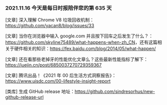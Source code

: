### 2021.11.16 今天是每日时报陪伴您的第 635 天

[文章] 深入理解 Chrome V8 垃圾回收机制：<https://github.com/yacan8/blog/issues/33>

[文章] 当你在浏览器中输入 google.com 并且按下回车之后发生了什么？：<https://github.com/skyline75489/what-happens-when-zh_CN>，还有这篇相关于硬件相关的知识：<https://fex.baidu.com/blog/2014/05/what-happen/>

[文章] 还在看那些老掉牙的性能优化文章么？这些最新性能指标了解下：<https://juejin.cn/post/6850037270729359367>

[文章] 腾讯出品！《2021 年 00 后生活方式洞察报告》：<https://www.uisdc.com/00-lifestyle-insight-report>

[类库] 生成 GitHub release 地址：<https://github.com/sindresorhus/new-github-release-url>
